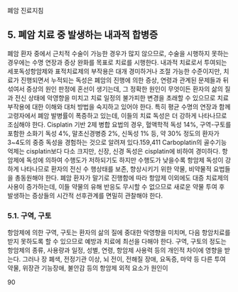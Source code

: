 폐암 진료지침

## 5. 폐암 치료 중 발생하는 내과적 합병증

폐암 환자 중에서 근치적 수술이 가능한 경우가 많지 않으므로, 수술을 시행하지 못하는 경우에는 수명 연장과 증상 완화를 목표로 치료를 시행한다. 내과적 치료로서 투여되는 세포독성항암제와 표적치료제의 부작용은 대개 경미하거나 조절 가능한 수준이지만, 치료가 진행되면서 누적되는 독성은 폐암의 진행에 의한 증상, 연령과 관계된 문제들과 뒤섞여서 증상의 원인 판정에 혼선이 생기는데, 그 정확한 원인이 무엇이든 환자의 삶의 질과 전신 상태에 악영향을 미치고 치료 일정의 불가피한 변경을 초래할 수 있으므로 치료 부작용에 대한 이해와 대처 방법을 숙지하고 있어야 한다. 특히 평균 수명의 연장과 함께 고령자에서 폐암 발병률이 폭증하고 있는데, 이들의 치료 독성은 더 강하게 나타나므로 조심해야 한다. Cisplatin 기반 2제 병합 요법의 경우, 혈액학적 독성 14%, 구역-구토를 포함한 소화기 독성 4%, 말초신경병증 2%, 신독성 1% 등, 약 30% 정도의 환자가 3~4도의 중증 독성을 경험하는 것으로 알려져 있다.159,411 Carboplatin의 골수기능억제는 cisplatin보다 다소 크지만, 신장, 신경 독성은 cisplatin에 비하여 경미하다. 항암제에 독성에 의하여 수행도가 저하되기도 하지만 수행도가 낮을수록 항암제 독성이 강하게 나타나므로 환자의 전신 수 행상태를 보존, 향상시키기 위한 약물, 비약물적 요법들을 총동원해야 한다. 폐암 환자가 말기로 진행함에 따라 항암제 이외에도 대증 치료제의 사용이 증가하는데, 이들 약물의 유해 반응도 무시할 수 없으므로 새로운 약물 투여 후 발생하는 증상들의 시간적 선후관계를 면밀히 관찰해야 한다.

### 5.1. 구역, 구토

항암제에 의한 구역, 구토는 환자의 삶의 질에 중대한 악영향을 미치며, 다음 항암치료를 받지 못하도록 할 수 있으므로 예방과 치료에 최선을 다해야 한다. 구역, 구토의 정도는 항암제의 종류, 사용량과 일정, 성별, 연령, 항암제 사용력 등의 개인적 차이에 영향을 받는다. 그러나 장 폐색, 전정기관 이상, 뇌 전이, 전해질 장애, 요독증, 마약 등 다른 투여 약물, 위장관 기능장애, 불안감 등의 항암제 외적 요소가 원인이

<PAGE>90